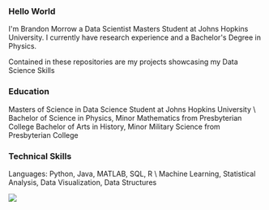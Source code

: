 ### Hello World 

I'm Brandon Morrow a Data Scientist Masters Student at Johns Hopkins University. I currently have research experience and a Bachelor's Degree in Physics. 

Contained in these repositories are my projects showcasing my Data Science Skills

### Education
Masters of Science in Data Science Student at Johns Hopkins University \\
Bachelor of Science in Physics, Minor Mathematics from Presbyterian College
Bachelor of Arts in History, Minor Military Science from Presbyterian College

### Technical Skills
Languages: Python, Java, MATLAB, SQL, R \\
Machine Learning, Statistical Analysis, Data Visualization, Data Structures

<img src="https://github-readme-stats.vercel.app/api/top-langs/?username=bmorrow5&theme=dark"/>
